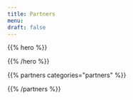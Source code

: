 ```yaml
---
title: Partners
menu:
draft: false
---
```


{{% hero %}}

{{% /hero %}}

<!-- Parteners list -->

{{% partners categories="partners" %}}

{{% /partners %}}

<!-- {{% partners categories="sponsors" %}}

{{% /partners %}} -->
